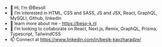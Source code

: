 - 👋 Hi, I’m @Besoll
- 👀 I’m interested in HTML, CSS and SASS, JS and JSX, React, GraphQL, MySQLI, Github, linkedin
- 🌱 learn more about me - https://beso-k.nl
- 💞️ I’m looking to collaborate on React, Next.js, Remix, GraphQL, Prisma, Typescript, TailwindCSS
- 📫 Connect at https://www.linkedin.com/in/besik-kavzharadze/

<!---
Besoll/Besoll is a ✨ special ✨ repository because its `README.md` (this file) appears on your GitHub profile.
You can click the Preview link to take a look at your changes.
--->

